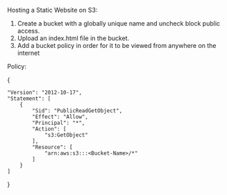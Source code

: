 Hosting a Static Website on S3:

1. Create a bucket with a globally unique name and uncheck block public access.
2. Upload an index.html file in the bucket.
3. Add a bucket policy in order for it to be viewed from anywhere on the internet

Policy:

{

    "Version": "2012-10-17",
    "Statement": [
        {
            "Sid": "PublicReadGetObject",
            "Effect": "Allow",
            "Principal": "*",
            "Action": [
                "s3:GetObject"
            ],
            "Resource": [
                "arn:aws:s3:::<Bucket-Name>/*"
            ]
        }
    ]
}
  
